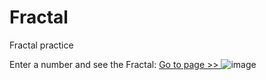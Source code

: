 # Fractal
Fractal practice

Enter a number and see the Fractal: 
<a href="http://abbaspourm.link/assets/fractal/fractal.html">Go to page >> </a>
![image](https://user-images.githubusercontent.com/89539144/215581789-39a9846b-50ab-4578-b5a0-c7fb60ee5b37.png)

